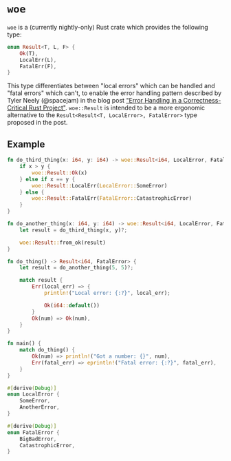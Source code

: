 
# `woe`

`woe` is a (currently nightly-only) Rust crate which provides the following type:

```rust
enum Result<T, L, F> {
    Ok(T),
    LocalErr(L),
    FatalErr(F),
}
```

This type differentiates between "local errors" which can be handled and "fatal errors" which can't, to
enable the error handling pattern described by Tyler Neely (@spacejam) in the blog post ["Error Handling
in a Correctness-Critical Rust Project"][post]. `woe::Result` is intended to be a more ergonomic
alternative to the `Result<Result<T, LocalError>, FatalError>` type proposed in the post.

## Example

```rust
fn do_third_thing(x: i64, y: i64) -> woe::Result<i64, LocalError, FatalError> {
    if x > y {
        woe::Result::Ok(x)
    } else if x == y {
        woe::Result::LocalErr(LocalError::SomeError)
    } else {
        woe::Result::FatalErr(FatalError::CatastrophicError)
    }
}

fn do_another_thing(x: i64, y: i64) -> woe::Result<i64, LocalError, FatalError> {
    let result = do_third_thing(x, y)?;

    woe::Result::from_ok(result)
}

fn do_thing() -> Result<i64, FatalError> {
    let result = do_another_thing(5, 5)?;

    match result {
        Err(local_err) => {
            println!("Local error: {:?}", local_err);

            Ok(i64::default())
        }
        Ok(num) => Ok(num),
    }
}

fn main() {
    match do_thing() {
        Ok(num) => println!("Got a number: {}", num),
        Err(fatal_err) => eprintln!("Fatal error: {:?}", fatal_err),
    }
}

#[derive(Debug)]
enum LocalError {
    SomeError,
    AnotherError,
}

#[derive(Debug)]
enum FatalError {
    BigBadError,
    CatastrophicError,
}
```

[post]: http://sled.rs/errors.html "Link to the blog post"
